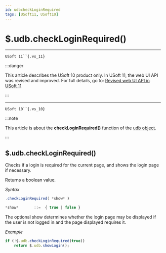 ```yaml
---
id: udbcheckLoginRequired
tags: [USoft11, USoft10]
---
```

# $.udb.checkLoginRequired()



----

`USoft 11``{.vs_11}`


:::danger

This article describes the USoft 10 product only.
In USoft 11, the web UI API was revised and improved. For full details, go to:
[Revised web UI API in USoft 11](/Web_and_app_UIs/UDB_udb/Revised_web_UI_API_in_USoft_11.md)

:::

----

`USoft 10``{.vs_10}`


:::note

This article is about the **checkLoginRequired()** function of the [udb object](/Web_and_app_UIs/UDB_udb).

:::

## **$.udb.checkLoginRequired()**

Checks if a login is required for the current page, and shows the login page if necessary.

Returns a boolean value.

*Syntax*

```js
.checkLoginRequired( *show* )

*show*       ::=  { true | false }
```

The optional show determines whether the login page may be displayed if the user is not logged in and the page displayed requires it.

*Example*

```js
if (!$.udb.checkLoginRequired(true))
    return $.udb.showLogin();
```

 
